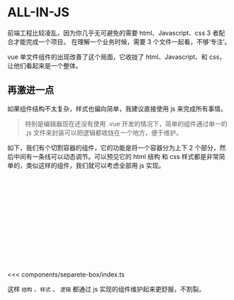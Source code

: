 <script setup>
import SepareteBox from './components/separete-box/index.ts'
</script>

# ALL-IN-JS

前端工程比较凌乱，因为你几乎无可避免的需要 html、Javascript、css 3 者配合才能完成一个项目。 在理解一个业务时候，需要 3 个文件一起看，不够‘专注’。

vue 单文件组件的出现改善了这个局面，它收拢了 html、Javascript、和 css，让他们看起来是一个整体。

## 再激进一点

如果组件结构不太复杂，样式也偏向简单，我建议直接使用 js 来完成所有事情。

> 特别是编辑器现在还没有使用 .vue 开发的情况下，简单的组件通过单一的 .js 文件来封装可以把逻辑都收拢在一个地方，便于维护。

如下，我们有个切割容器的组件，它的功能是将一个容器分为上下 2 个部分，然后中间有一条线可以动态调节。可以预见它的 html 结构 和 css 样式都是非常简单的，类似这样的组件，我们就可以考虑全部用 js 实现。

<div style="height: 200px;background-color: var(--vp-c-bg-alt);">
    <ClientOnly>
        <separete-box>
            <template #top="{height}">{{height}}top</template>
            <template #bottom="{height}">{{height}}bottom</template>
        </separete-box>
    </ClientOnly>
</div>

<<< components/separete-box/index.ts

这样 `结构` 、`样式` 、 `逻辑` 都通过 js 实现的组件维护起来更舒服，不割裂。
